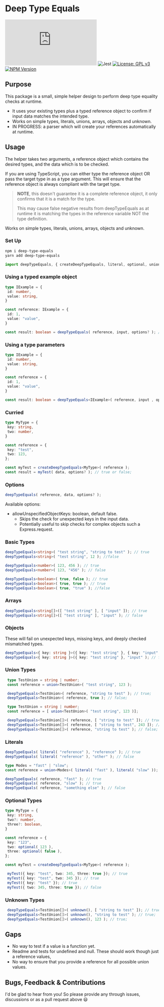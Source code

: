 # Deep Type Equals

![gzip size badge](https://img.badgesize.io/chrskerr/deep-type-equals/master/dist/index.js?compression=gzip)
![Jest](https://github.com/chrskerr/deep-type-equals/actions/workflows/tests.yml/badge.svg?event=push)
[![License: GPL v3](https://img.shields.io/badge/License-GPLv3-blue.svg)](https://www.gnu.org/licenses/gpl-3.0)
[![NPM Version](https://img.shields.io/npm/v/deep-type-equals)](https://www.npmjs.com/package/deep-type-equals)

## Purpose

This package is a small, simple helper design to perform deep type equality checks at runtime.

- It uses your existing types plus a typed reference object to confirm if input data matches the intended type.
- Works on simple types, literals, unions, arrays, objects and unknown.
- IN PROGRESS: a parser which will create your references automatically at runtime.

## Usage

The helper takes two arguments, a reference object which contains the desired types, and the data which is to be checked.

If you are using TypeScript, you can either type the reference object OR pass the target type in as a type argument. This will ensure that the reference object is always compliant with the target type.

> **NOTE**, this doesn't guarantee it is a complete reference object, it only confirms that it is a match for the type.
>
> This may cause false negative results from deepTypeEquals as at runtime it is matching the types in the reference variable NOT the type definition.

Works on simple types, literals, unions, arrays, objects and unknown.

### Set Up

```bash
npm i deep-type-equals
yarn add deep-type-equals
```

```ts
import deepTypeEquals, { createDeepTypeEquals, literal, optional, union, unknown } from "deep-type-equals";
```

### Using a typed example object

```ts
type IExample = {
 id: number,
 value: string,
}

const reference: IExample = {
 id: 1,
 value: "value",
}

const result: boolean = deepTypeEquals( reference, input, options? ); // true or false
```

### Using a type parameters

```ts
type IExample = {
 id: number,
 value: string,
}

const reference = {
 id: 1,
 value: "value",
}

const result: boolean = deepTypeEquals<IExample>( reference, input , options? ); // true or false
```

### Curried

```ts
type MyType = {
 key: string,
 two: number,
}

const reference = {
 key: "test",
 two: 123,
};

const myTest = createDeepTypeEquals<MyType>( reference );
const result = myTest( data, options? ); // true or false;
```

### Options

```ts
deepTypeEquals( reference, data, options? );
```

Available options:

- allowUnspecifiedObjectKeys: boolean, default false.
  - Skips the check for unexpected keys in the input data.
  - Potentially useful to skip checks for complex objects such a Express.request.

### Basic Types

```ts
deepTypeEquals<string>( "test string", "string to test" ); // true
deepTypeEquals<string>( "test string", 12 ); //false

deepTypeEquals<number>( 123, 456 ); // true
deepTypeEquals<number>( 123, "456" ); // false

deepTypeEquals<boolean>( true, false ); // true
deepTypeEquals<boolean>( true, true ); // true
deepTypeEquals<boolean>( true, "true" ); //false
```

### Arrays

```ts
deepTypeEquals<string[]>([ "test string" ], [ "input" ]); // true
deepTypeEquals<string[]>([ "test string" ], "input" ); // false
```

### Objects

These will fail on unexpected keys, missing keys, and deeply checked mismatched types.

```ts
deepTypeEquals<{ key: string }>({ key: "test string" }, { key: "input" }); // true
deepTypeEquals<{ key: string }>({ key: "test string" }, "input" ); // false
```

### Union Types

```ts
 type TestUnion = string | number;
 const reference = union<TestUnion>( "test string", 123 );

 deepTypeEquals<TestUnion>( reference, "string to test" ); // true;
 deepTypeEquals<TestUnion>( reference, true ); // false;
```

```ts
 type TestUnion = string | number;
 const reference = [ union<TestUnion>( "test string", 123 )];

 deepTypeEquals<TestUnion[]>( reference, [ "string to test" ]); // true;
 deepTypeEquals<TestUnion[]>( reference, [ "string to test", 243 ]); // true;
 deepTypeEquals<TestUnion[]>( reference, "string to test" ); // false;
```

### Literals

```ts
deepTypeEquals( literal( "reference" ), "reference" ); // true
deepTypeEquals( literal( "reference" ), "other" ); // false
```

```ts
type Modes = "fast" | "slow";
const reference = union<Modes>( literal( "fast" ), literal( "slow" ));

deepTypeEquals( reference, "fast" ); // true
deepTypeEquals( reference, "slow" ); // true
deepTypeEquals( reference, "something else" ); // false
```

### Optional Types

```ts
type MyType = {
 key: string,
 two?: number,
 three?: boolean,
}

const reference = { 
 key: "123",
 two: optional( 123 ),
 three: optional( false ),
};

const myTest = createDeepTypeEquals<MyType>( reference );

 myTest({ key: "test", two: 345, three: true }); // true
 myTest({ key: "test", two: 345 }); // true
 myTest({ key: "test" }); // true
 myTest({ two: 345, three: true }); // false
```

### Unknown Types

```ts
 deepTypeEquals<TestUnion[]>( unknown(), [ "string to test" ]); // true;
 deepTypeEquals<TestUnion[]>( unknown(), "string to test" ); // true;
 deepTypeEquals<TestUnion[]>( unknown(), 123 ); // true;
```

## Gaps

- No way to test if a value is a function yet.
- Readme and tests for undefined and null. These should work though just a reference values,
- No way to ensure that you provide a reference for all possible union values.

## Bugs, Feedback & Contributions

I'd be glad to hear from you! So please provide any through issues, discussions or as a pull request above 😃
